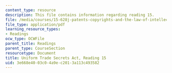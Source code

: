 ```yaml
---
content_type: resource
description: This file contains information regarding reading 15.
file: /media/courses/15-628j-patents-copyrights-and-the-law-of-intellectual-property-spring-2013/3e668e4003c04a9ec2013a113c493582_MIT15_628JS13_read15.pdf
file_type: application/pdf
learning_resource_types:
- Readings
ocw_type: OCWFile
parent_title: Readings
parent_type: CourseSection
resourcetype: Document
title: Uniform Trade Secrets Act, Reading 15
uid: 3e668e40-03c0-4a9e-c201-3a113c493582
---
```

